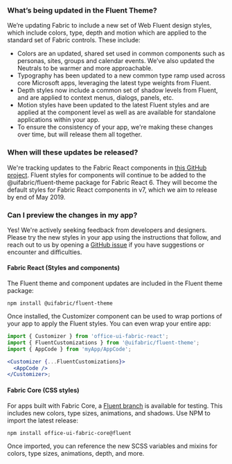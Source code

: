 ### What’s being updated in the Fluent Theme?

We’re updating Fabric to include a new set of Web Fluent design styles, which include colors, type, depth and motion which are applied to the standard set of Fabric controls. These include:

- Colors are an updated, shared set used in common components such as personas, sites, groups and calendar events. We’ve also updated the Neutrals to be warmer and more approachable.
- Typography has been updated to a new common type ramp used across core Microsoft apps, leveraging the latest type weights from Fluent.
- Depth styles now include a common set of shadow levels from Fluent, and are applied to context menus, dialogs, panels, etc.
- Motion styles have been updated to the latest Fluent styles and are applied at the component level as well as are available for standalone applications within your app.
- To ensure the consistency of your app, we're making these changes over time, but will release them all together.

### When will these updates be released?

We're tracking updates to the Fabric React components in [this GitHub project](https://github.com/OfficeDev/office-ui-fabric-react/projects/23). Fluent styles for components will continue to be added to the @uifabric/fluent-theme package for Fabric React 6. They will become the default styles for Fabric React components in v7, which we aim to release by end of May 2019.

### Can I preview the changes in my app?

Yes! We're actively seeking feedback from developers and designers. Please try the new styles in your app using the instructions that follow, and reach out to us by opening a [GitHub issue](https://github.com/OfficeDev/office-ui-fabric-react/issues/new/choose) if you have suggestions or encounter and difficulties.

#### Fabric React (Styles and components)

The Fluent theme and component updates are included in the Fluent theme package:

```shell
npm install @uifabric/fluent-theme
```

Once installed, the Customizer component can be used to wrap portions of your app to apply the Fluent styles. You can even wrap your entire app:

```jsx
import { Customizer } from 'office-ui-fabric-react';
import { FluentCustomizations } from '@uifabric/fluent-theme';
import { AppCode } from 'myApp/AppCode';

<Customizer {...FluentCustomizations}>
  <AppCode />
</Customizer>;
```

#### Fabric Core (CSS styles)

For apps built with Fabric Core, a [Fluent branch](https://github.com/OfficeDev/office-ui-fabric-core/tree/fluent) is available for testing. This includes new colors, type sizes, animations, and shadows. Use NPM to import the latest release:

```
npm install office-ui-fabric-core@fluent
```

Once imported, you can reference the new SCSS variables and mixins for colors, type sizes, animations, depth, and more.

